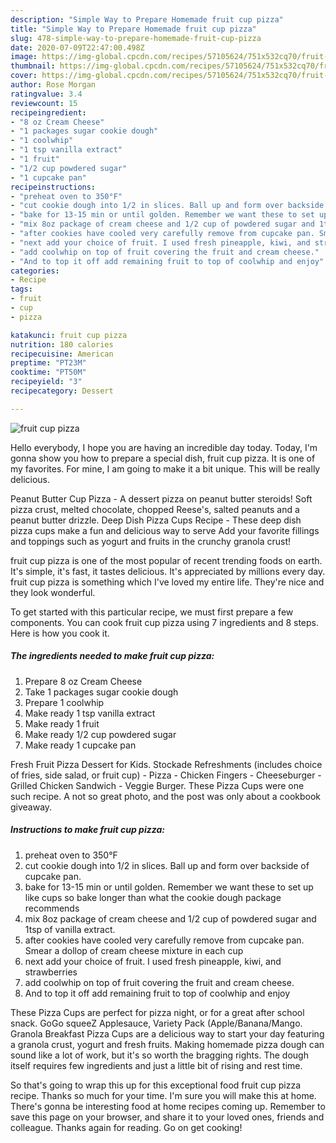 ```yaml
---
description: "Simple Way to Prepare Homemade fruit cup pizza"
title: "Simple Way to Prepare Homemade fruit cup pizza"
slug: 478-simple-way-to-prepare-homemade-fruit-cup-pizza
date: 2020-07-09T22:47:00.498Z
image: https://img-global.cpcdn.com/recipes/57105624/751x532cq70/fruit-cup-pizza-recipe-main-photo.jpg
thumbnail: https://img-global.cpcdn.com/recipes/57105624/751x532cq70/fruit-cup-pizza-recipe-main-photo.jpg
cover: https://img-global.cpcdn.com/recipes/57105624/751x532cq70/fruit-cup-pizza-recipe-main-photo.jpg
author: Rose Morgan
ratingvalue: 3.4
reviewcount: 15
recipeingredient:
- "8 oz Cream Cheese"
- "1 packages sugar cookie dough"
- "1 coolwhip"
- "1 tsp vanilla extract"
- "1 fruit"
- "1/2 cup powdered sugar"
- "1 cupcake pan"
recipeinstructions:
- "preheat oven to 350°F"
- "cut cookie dough into 1/2 in slices. Ball up and form over backside of cupcake pan."
- "bake for 13-15 min or until golden. Remember we want these to set up like cups so bake longer than what the cookie dough package recommends"
- "mix 8oz package of cream cheese and 1/2 cup of powdered sugar and 1tsp of vanilla extract."
- "after cookies have cooled very carefully remove from cupcake pan. Smear a dollop of cream cheese mixture in each cup"
- "next add your choice of fruit. I used fresh pineapple, kiwi, and strawberries"
- "add coolwhip on top of fruit covering the fruit and cream cheese."
- "And to top it off add remaining fruit to top of coolwhip and enjoy"
categories:
- Recipe
tags:
- fruit
- cup
- pizza

katakunci: fruit cup pizza 
nutrition: 180 calories
recipecuisine: American
preptime: "PT23M"
cooktime: "PT50M"
recipeyield: "3"
recipecategory: Dessert

---
```



![fruit cup pizza](https://img-global.cpcdn.com/recipes/57105624/751x532cq70/fruit-cup-pizza-recipe-main-photo.jpg)

Hello everybody, I hope you are having an incredible day today. Today, I'm gonna show you how to prepare a special dish, fruit cup pizza. It is one of my favorites. For mine, I am going to make it a bit unique. This will be really delicious.

Peanut Butter Cup Pizza - A dessert pizza on peanut butter steroids! Soft pizza crust, melted chocolate, chopped Reese&#39;s, salted peanuts and a peanut butter drizzle. Deep Dish Pizza Cups Recipe - These deep dish pizza cups make a fun and delicious way to serve Add your favorite fillings and toppings such as yogurt and fruits in the crunchy granola crust!

fruit cup pizza is one of the most popular of recent trending foods on earth. It's simple, it's fast, it tastes delicious. It's appreciated by millions every day. fruit cup pizza is something which I've loved my entire life. They're nice and they look wonderful.


To get started with this particular recipe, we must first prepare a few components. You can cook fruit cup pizza using 7 ingredients and 8 steps. Here is how you cook it.

<!--inarticleads1-->

##### The ingredients needed to make fruit cup pizza:

1. Prepare 8 oz Cream Cheese
1. Take 1 packages sugar cookie dough
1. Prepare 1 coolwhip
1. Make ready 1 tsp vanilla extract
1. Make ready 1 fruit
1. Make ready 1/2 cup powdered sugar
1. Make ready 1 cupcake pan


Fresh Fruit Pizza Dessert for Kids. Stockade Refreshments (includes choice of fries, side salad, or fruit cup) - Pizza - Chicken Fingers - Cheeseburger - Grilled Chicken Sandwich - Veggie Burger. These Pizza Cups were one such recipe. A not so great photo, and the post was only about a cookbook giveaway. 

<!--inarticleads2-->

##### Instructions to make fruit cup pizza:

1. preheat oven to 350°F
1. cut cookie dough into 1/2 in slices. Ball up and form over backside of cupcake pan.
1. bake for 13-15 min or until golden. Remember we want these to set up like cups so bake longer than what the cookie dough package recommends
1. mix 8oz package of cream cheese and 1/2 cup of powdered sugar and 1tsp of vanilla extract.
1. after cookies have cooled very carefully remove from cupcake pan. Smear a dollop of cream cheese mixture in each cup
1. next add your choice of fruit. I used fresh pineapple, kiwi, and strawberries
1. add coolwhip on top of fruit covering the fruit and cream cheese.
1. And to top it off add remaining fruit to top of coolwhip and enjoy


These Pizza Cups are perfect for pizza night, or for a great after school snack. GoGo squeeZ Applesauce, Variety Pack (Apple/Banana/Mango. Granola Breakfast Pizza Cups are a delicious way to start your day featuring a granola crust, yogurt and fresh fruits. Making homemade pizza dough can sound like a lot of work, but it&#39;s so worth the bragging rights. The dough itself requires few ingredients and just a little bit of rising and rest time. 

So that's going to wrap this up for this exceptional food fruit cup pizza recipe. Thanks so much for your time. I'm sure you will make this at home. There's gonna be interesting food at home recipes coming up. Remember to save this page on your browser, and share it to your loved ones, friends and colleague. Thanks again for reading. Go on get cooking!
